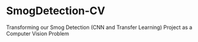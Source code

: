 # SmogDetection-CV
Transforming our Smog Detection (CNN and Transfer Learning) Project as a Computer Vision Problem
